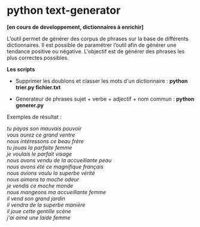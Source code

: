 # python text-generator 
**[en cours de developpement, dictionnaires à enrichir]**

L’outil permet de générer des corpus de phrases sur la base de différents dictionnaires. Il est possible de paramétrer l’outil afin de générer une tendance positive ou négative. L'objectif est de générer des phrases les plus correctes possibles.

**Les scripts**

- Supprimer les doublons et classer les mots d'un dictionnaire :  **python trier.py fichier.txt**

- Generateur de phrases sujet + verbe + adjectif + nom commun :  **python generer.py**


Exemples de résultat : 

  *tu payas son ﻿mauvais pouvoir <br/>
  vous aurez ce grand ventre <br/>
  nous intéressons ce beau frère <br/>
  tu jouas la parfaite femme <br/>
  je voulais le parfait visage <br/>
  nous avons vendu de la accueillante peau <br/>
  nous avons été ce magnifique français <br/>
  nous avions voulu la superbe vérité <br/>
  nous aimons ta moche odeur <br/>
  je vendis ce moche monde <br/>
  nous mangeons ma accueillante femme <br/>
  il vend son grand jardin <br/>
  il vendra de la superbe manière <br/>
  il joue cette gentille scène <br/>
  j'ai aimé une laide femme<br/>*
